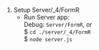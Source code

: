 

 1. Setup Server/_4/FormR
      - Run Server app:  
           Debug: `Server/FormR`, or  
           $ `cd ./server/_4/FormR`  
           $ `node server.js`